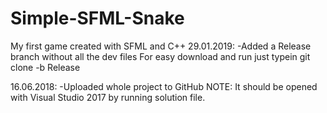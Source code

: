# Simple-SFML-Snake
My first game created with SFML and C++
29.01.2019:
-Added a Release branch without all the dev files
For easy download and run just typein
git clone <url-here> -b Release 

16.06.2018:
-Uploaded whole project to GitHub
NOTE: It should be opened with Visual Studio 2017 by running solution file.
